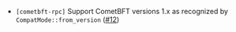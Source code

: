 - `[cometbft-rpc]` Support CometBFT versions 1.x as recognized by
  `CompatMode::from_version`
  ([\#12](https://github.com/cometbft/cometbft-rs/pull/12))
